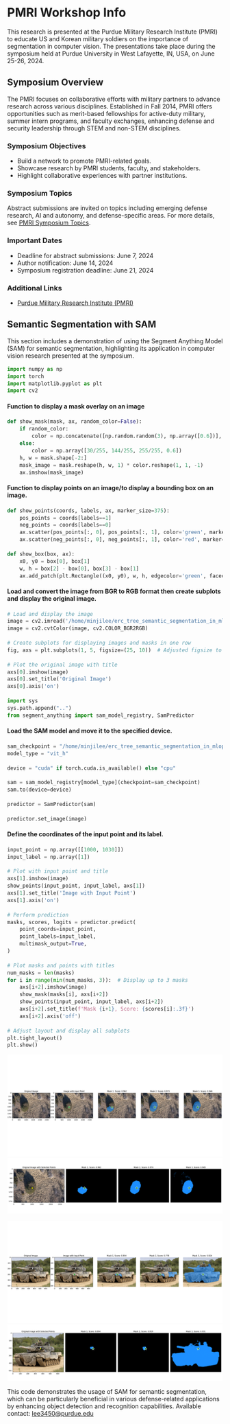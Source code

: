 # PMRI Workshop Info

This research is presented at the Purdue Military Research Institute (PMRI) to educate US and Korean military soldiers on the importance of segmentation in computer vision. The presentations take place during the symposium held at Purdue University in West Lafayette, IN, USA, on June 25-26, 2024.

## Symposium Overview

The PMRI focuses on collaborative efforts with military partners to advance research across various disciplines. Established in Fall 2014, PMRI offers opportunities such as merit-based fellowships for active-duty military, summer intern programs, and faculty exchanges, enhancing defense and security leadership through STEM and non-STEM disciplines.

### Symposium Objectives

- Build a network to promote PMRI-related goals.
- Showcase research by PMRI students, faculty, and stakeholders.
- Highlight collaborative experiences with partner institutions.

### Symposium Topics

Abstract submissions are invited on topics including emerging defense research, AI and autonomy, and defense-specific areas. For more details, see [PMRI Symposium Topics](https://www.emeraldgrouppublishing.com/how-to/authoring-editing-reviewing/write-article-abstract).

### Important Dates

- Deadline for abstract submissions: June 7, 2024
- Author notification: June 14, 2024
- Symposium registration deadline: June 21, 2024

### Additional Links

- [Purdue Military Research Institute (PMRI)](https://engineering.purdue.edu/PMRI)

## Semantic Segmentation with SAM

This section includes a demonstration of using the Segment Anything Model (SAM) for semantic segmentation, highlighting its application in computer vision research presented at the symposium.

```python
import numpy as np
import torch
import matplotlib.pyplot as plt
import cv2
```
#### Function to display a mask overlay on an image
```python
def show_mask(mask, ax, random_color=False):
    if random_color:
        color = np.concatenate([np.random.random(3), np.array([0.6])], axis=0)
    else:
        color = np.array([30/255, 144/255, 255/255, 0.6])
    h, w = mask.shape[-2:]
    mask_image = mask.reshape(h, w, 1) * color.reshape(1, 1, -1)
    ax.imshow(mask_image)
```
#### Function to display points on an image/to display a bounding box on an image.
```python
def show_points(coords, labels, ax, marker_size=375):
    pos_points = coords[labels==1]
    neg_points = coords[labels==0]
    ax.scatter(pos_points[:, 0], pos_points[:, 1], color='green', marker='*', s=marker_size, edgecolor='white', linewidth=1.25)
    ax.scatter(neg_points[:, 0], neg_points[:, 1], color='red', marker='*', s=marker_size, edgecolor='white', linewidth=1.25)   
    
def show_box(box, ax):
    x0, y0 = box[0], box[1]
    w, h = box[2] - box[0], box[3] - box[1]
    ax.add_patch(plt.Rectangle((x0, y0), w, h, edgecolor='green', facecolor=(0,0,0,0), lw=2))
```
#### Load and convert the image from BGR to RGB format then create subplots and display the original image.
```python
# Load and display the image
image = cv2.imread('/home/minjilee/erc_tree_semantic_segmentation_in_mlops/tests/src/test_image_01.jpg')
image = cv2.cvtColor(image, cv2.COLOR_BGR2RGB)

# Create subplots for displaying images and masks in one row
fig, axs = plt.subplots(1, 5, figsize=(25, 10))  # Adjusted figsize to make room for 5 subplots

# Plot the original image with title
axs[0].imshow(image)
axs[0].set_title('Original Image')
axs[0].axis('on')

import sys
sys.path.append("..")
from segment_anything import sam_model_registry, SamPredictor

```
#### Load the SAM model and move it to the specified device.
```python
sam_checkpoint = "/home/minjilee/erc_tree_semantic_segmentation_in_mlops/weights/sam_vit_h_4b8939.pth"
model_type = "vit_h"

device = "cuda" if torch.cuda.is_available() else "cpu"

sam = sam_model_registry[model_type](checkpoint=sam_checkpoint)
sam.to(device=device)

predictor = SamPredictor(sam)

predictor.set_image(image)

```
#### Define the coordinates of the input point and its label.
```python
input_point = np.array([[1000, 1030]])
input_label = np.array([1])

# Plot with input point and title
axs[1].imshow(image)
show_points(input_point, input_label, axs[1])
axs[1].set_title('Image with Input Point')
axs[1].axis('on')

# Perform prediction
masks, scores, logits = predictor.predict(
    point_coords=input_point,
    point_labels=input_label,
    multimask_output=True,
)

# Plot masks and points with titles
num_masks = len(masks)
for i in range(min(num_masks, 3)):  # Display up to 3 masks
    axs[i+2].imshow(image)
    show_mask(masks[i], axs[i+2])
    show_points(input_point, input_label, axs[i+2])
    axs[i+2].set_title(f'Mask {i+1}, Score: {scores[i]:.3f}')
    axs[i+2].axis('off')

# Adjust layout and display all subplots
plt.tight_layout()
plt.show()
```

![demo_erc_1](/workshop/src/workshop_demo_erc_1.png)
![demo_erc_2](/workshop/src/workshop_demo_erc_2.png)


![demo_tank_1](/workshop/src/workshop_demo_tank_1.png)
![demo_tank_2](/workshop/src/workshop_demo_tank_2.png)

This code demonstrates the usage of SAM for semantic segmentation, which can be particularly beneficial in various defense-related applications by enhancing object detection and recognition capabilities. Available contact: lee3450@purdue.edu
